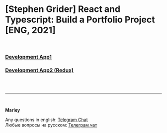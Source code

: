 # [Stephen Grider] React and Typescript: Build a Portfolio Project [ENG, 2021]

<br/>

### [Development App1](./Development-App1.md)

### [Development App2 (Redux)](./Development-App2.md)

<br/><br/>

---

<br/>

**Marley**

Any questions in english: <a href="https://jsdev.org/chat/">Telegram Chat</a>  
Любые вопросы на русском: <a href="https://jsdev.ru/chat/">Телеграм чат</a>
